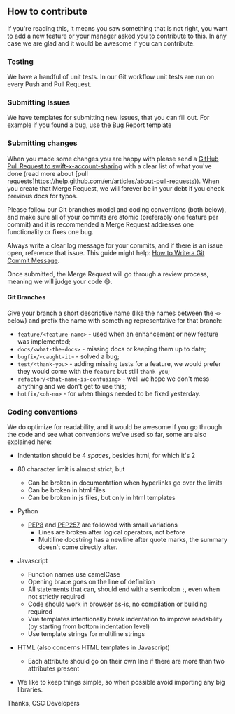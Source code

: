 ## How to contribute

If you're reading this, it means you saw something that is not right, you want to add a new feature or your manager asked you to contribute to this. In any case we are glad and it would be awesome if you can contribute.

### Testing

We have a handful of unit tests. In our Git workflow unit tests are run on every Push and Pull Request.


### Submitting Issues

We have templates for submitting new issues, that you can fill out. For example if you found a bug, use the Bug Report template

### Submitting changes

When you made some changes you are happy with please send a [GitHub Pull Request to swift-x-account-sharing](https://github.com/CSCfi/swift-x-account-sharing/pull_requests/new/master) with a clear list of what you've done (read more about [pull requests]https://help.github.com/en/articles/about-pull-requests)). When you create that Merge Request, we will forever be in your debt if you check previous docs for typos.

Please follow our Git branches model and coding conventions (both below), and make sure all of your commits are atomic (preferably one feature per commit) and it is recommended a Merge Request addresses one functionality or fixes one bug.

Always write a clear log message for your commits, and if there is an issue open, reference that issue. This guide might help: [How to Write a Git Commit Message](https://chris.beams.io/posts/git-commit/).

Once submitted, the Merge Request will go through a review process, meaning we will judge your code :smile:.

#### Git Branches

Give your branch a short descriptive name (like the names between the `<>` below) and prefix the name with something representative for that branch:

   * `feature/<feature-name>` - used when an enhancement or new feature was implemented;
   * `docs/<what-the-docs>` - missing docs or keeping them up to date;
   * `bugfix/<caught-it>` - solved a bug;
   * `test/<thank-you>` - adding missing tests for a feature, we would prefer they would come with the `feature` but still `thank you`;
   * `refactor/<that-name-is-confusing>` - well we hope we don't mess anything and we don't get to use this;
   * `hotfix/<oh-no>` - for when things needed to be fixed yesterday.


### Coding conventions

We do optimize for readability, and it would be awesome if you go through the code and see what conventions we've used so far, some are also explained here:

* Indentation should be 4 *spaces*, besides html, for which it's 2
* 80 character limit is almost strict, but

    - Can be broken in documentation when hyperlinks go over the limits
    - Can be broken in html files
    - Can be broken in js files, but only in html templates

* Python

    - [PEP8](https://www.python.org/dev/peps/pep-0008/) and [PEP257](https://www.python.org/dev/peps/pep-0257/) are followed with small variations
        * Lines are broken after logical operators, not before
        * Multiline docstring has a newline after quote marks, the summary doesn't come directly after.

* Javascript

    - Function names use camelCase
    - Opening brace goes on the line of definition
    - All statements that can, should end with a semicolon ``;``, even
        when not strictly required
    - Code should work in browser as-is, no compilation or building
        required
    - Vue templates intentionally break indentation to improve
        readability (by starting from bottom indentation level)
    - Use template strings for multiline strings

* HTML (also concerns HTML templates in Javascript)

    - Each attribute should go on their own line if there are more than
        two attributes present

* We like to keep things simple, so when possible avoid importing any big libraries.

Thanks,
CSC Developers
